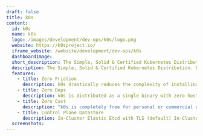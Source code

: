 ```yaml
---
draft: false
title: k0s
content:
  id: k0s
  name: k0s
  logo: /images/development/dev-ops/k0s/logo.png
  website: https://k0sproject.io/
  iframe_website: /website/development/dev-ops/k0s
  dashboardImage:
  short_description: The Simple, Solid & Certified Kubernetes Distribution. Deploy and run Kubernetes workloads at any scale on any infrastructure. All batteries included. 100% open source & free.
  description: The Simple, Solid & Certified Kubernetes Distribution. Deploy and run Kubernetes workloads at any scale on any infrastructure. All batteries included. 100% open source & free.
  features:
    - title: Zero Friction
      description: k0s drastically reduces the complexity of installing and running a fully conformant Kubernetes distribution. New kube clusters can be bootstrapped in minutes. Developer friction is reduced to zero, allowing anyone, with no special skills or expertise in Kubernetes to easily get started.
    - title: Zero Deps
      description: k0s is distributed as a single binary with zero host OS dependencies besides the host OS kernel. It works with any operating system without additional software packages or configuration. Any security vulnerabilities or performance issues can be fixed directly in the k0s distribution.
    - title: Zero Cost
      description: "k0s is completely free for personal or commercial use, and it always will be. The source code is available on Github under Apache 2 license. It's a no brainer foundation for any Kubernetes projects and easy build upon."
    - title: Control Plane Datastore
      description: In-Cluster Elastic Etcd with TLS (default) In-Cluster SQLite (default for single node) External PostgreSQL External MySQL
  screenshots:
---
```


